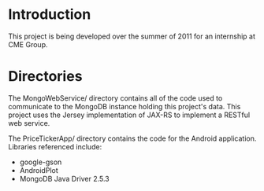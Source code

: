 # Introduction
This project is being developed over the summer of 2011 for an internship at CME Group.

# Directories

The MongoWebService/ directory contains all of the code used to communicate to the MongoDB instance holding this project's data.  This project uses the Jersey implementation of JAX-RS to implement a RESTful web service.

The PriceTickerApp/ directory contains the code for the Android application.  Libraries referenced include:
* google-gson
* AndroidPlot
* MongoDB Java Driver 2.5.3
